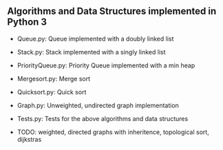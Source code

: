 ## Algorithms and Data Structures implemented in Python 3

 - Queue.py: Queue implemented with a doubly linked list
 - Stack.py: Stack implemented with a singly linked list
 - PriorityQueue.py: Priority Queue implemented with a min heap
 - Mergesort.py: Merge sort
 - Quicksort.py: Quick sort
 - Graph.py: Unweighted, undirected graph implementation
 - Tests.py: Tests for the above algorithms and data structures

 - TODO: weighted, directed graphs with inheritence, topological sort, dijkstras